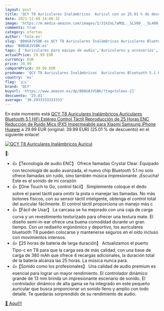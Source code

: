 ```yaml
---
layout: post
title: 'QCY T8 Auriculares Inalámbricos  Auricul con un 25.01 % de descuento'
date: 2021-12-04 14:08:32
image: 'https://m.media-amazon.com/images/I/31kIeL7aMQL._SL500_._SL400_.jpg'
comments: true
category: ofertas
author: 'tole.es'
slug: 'B08G8JVSBK-es QCY T8 Auriculares Inalámbricos Auriculares Bluetooth 5.1...'
sku: 'B08G8JVSBK-es'
tags: [ 'Auriculares para equipo de audio','Auriculares y accesorios','Electrónica','iphone','qcy', ]
actualPrice: 29.99 EUR
currency: EUR
price: 29.99
comparePrice: 39.99 EUR
prodname: 'QCY T8 Auriculares Inalámbricos  Auriculares Bluetooth 5.1 HiFi Estéreo  Control Táctil  Reproducción de 25 Horas  ENC Reducción de Ruido Mics  IPX5 Impermeabile  para Xiaomi Samsung iPhone Huawei'
country: 'es'
flag: '🇪🇸'
brand: 'QCY'
buyurl: 'https://www.amazon.es/dp/B08G8JVSBK/?tag=tolees-21'
descuento: '25.01'
average: '30.2933333333333'
---
```


En este momento está [QCY T8 Auriculares Inalámbricos  Auriculares Bluetooth 5.1 HiFi Estéreo  Control Táctil  Reproducción de 25 Horas  ENC Reducción de Ruido Mics  IPX5 Impermeabile  para Xiaomi Samsung iPhone Huawei](https://www.amazon.es/dp/B08G8JVSBK/?tag=tolees-21) a 29.99 EUR (original: 39.99 EUR) (25.01 %  de descuento) en el siguiente enlace!

[![QCY T8 Auriculares Inalámbricos  Auricul](https://m.media-amazon.com/images/I/31kIeL7aMQL._SL500_._SL400_.jpg)](https://www.amazon.es/dp/B08G8JVSBK/?tag=tolees-21)

🔎:

- 👍【Tecnología de audio ENC】 Ofrece llamadas Crystal Clear. Equipado con tecnología de audio avanzada, el nuevo chip Bluetooth 5.1 no solo ofrece llamadas sin ruido, sino también música impresionante. ¡Escucha! Este es el sonido de mi corazón
- 👍【One Touch to Go, control fácil】 Simplemente coloque el dedo sobre el panel táctil para omitir la pista o manejar las llamadas. No más botones físicos, con su sensor táctil inteligente, obtenga el control total del auricular fácilmente. El control táctil proporciona un manejo más c
- 👍【Fácil de Usar】 La carcasa se ha mejorado con una caja de carga curva y un revestimiento texturizado para ofrecer una textura mate. El diseño semi-in-ear ofrece una buena comodidad durante un gran tiempo. Con un rediseño ergonómico y deportivo, los auriculares bluetooth T8 pueden colocarse y mantenerse seguros en el oído incluso con movimientos intensos.
- 👍【25 horas de batería de larga duración】 Actualizamos el puerto Tipo-c en T8 para que la carga sea de más calidad, con una base de carga de 380 mAh que ofrece 4 recargas adicionales, la duración total de la batería alcanza las 25 horas. La música nunca para.
- 👍【Sonido como los profesionales】 Una calidad de audio premium es esencial para lograr un mayor rendimiento. El controlador dinámico grande de 13 mm brinda un impresionante escenario de sonido. El controlador dinámico de alta gama se ha integrado en este pequeño auricular que busca proporcionar un sonido lleno y amplio con todo detalle. Te quedarás sorprendido de su rendimiento de audio.

[🛒 Aquí!!!](https://www.amazon.es/dp/B08G8JVSBK/?tag=tolees-21)
